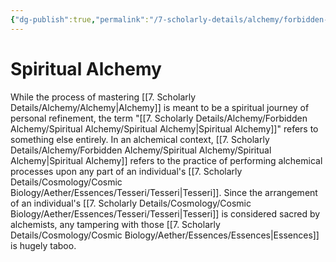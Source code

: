 ```yaml
---
{"dg-publish":true,"permalink":"/7-scholarly-details/alchemy/forbidden-alchemy/spiritual-alchemy/spiritual-alchemy/","noteIcon":""}
---
```


# Spiritual Alchemy

While the process of mastering [[7. Scholarly Details/Alchemy/Alchemy\|Alchemy]] is meant to be a spiritual journey of personal refinement, the term "[[7. Scholarly Details/Alchemy/Forbidden Alchemy/Spiritual Alchemy/Spiritual Alchemy\|Spiritual Alchemy]]" refers to something else entirely. In an alchemical context, [[7. Scholarly Details/Alchemy/Forbidden Alchemy/Spiritual Alchemy/Spiritual Alchemy\|Spiritual Alchemy]] refers to the practice of performing alchemical processes upon any part of an individual's [[7. Scholarly Details/Cosmology/Cosmic Biology/Aether/Essences/Tesseri/Tesseri\|Tesseri]]. Since the arrangement of an individual's [[7. Scholarly Details/Cosmology/Cosmic Biology/Aether/Essences/Tesseri/Tesseri\|Tesseri]] is considered sacred by alchemists, any tampering with those [[7. Scholarly Details/Cosmology/Cosmic Biology/Aether/Essences/Essences\|Essences]] is hugely taboo. 